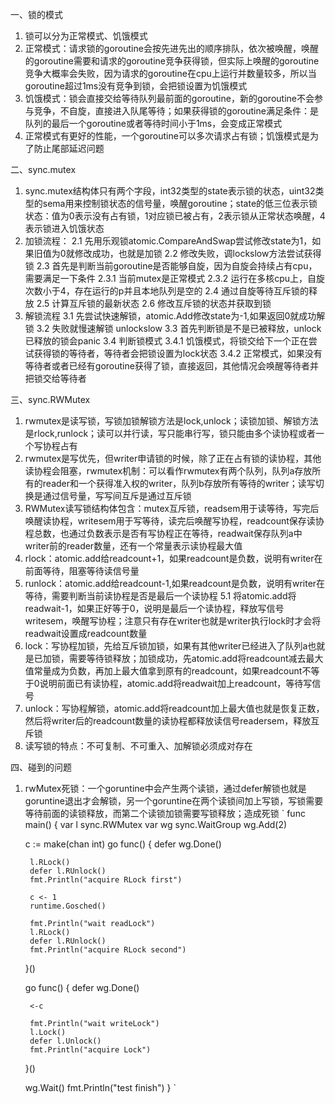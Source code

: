 一、锁的模式
1. 锁可以分为正常模式、饥饿模式
2. 正常模式：请求锁的goroutine会按先进先出的顺序排队，依次被唤醒，唤醒的goroutine需要和请求的goroutine竞争获得锁，但实际上唤醒的goroutine竞争大概率会失败，因为请求的goroutine在cpu上运行并数量较多，所以当goroutine超过1ms没有竞争到锁，会把锁设置为饥饿模式
3. 饥饿模式：锁会直接交给等待队列最前面的goroutine，新的goroutine不会参与竞争，不自旋，直接进入队尾等待；如果获得锁的goroutine满足条件：是队列的最后一个goroutine或者等待时间小于1ms，会变成正常模式
4. 正常模式有更好的性能，一个goroutine可以多次请求占有锁；饥饿模式是为了防止尾部延迟问题

二、sync.mutex
1. sync.mutex结构体只有两个字段，int32类型的state表示锁的状态，uint32类型的sema用来控制锁状态的信号量，唤醒goroutine；state的低三位表示锁状态：值为0表示没有占有锁，1对应锁已被占有，2表示锁从正常状态唤醒，4表示锁进入饥饿状态
2. 加锁流程：
2.1 先用乐观锁atomic.CompareAndSwap尝试修改state为1，如果旧值为0就修改成功，也就是加锁
2.2 修改失败，调lockslow方法尝试获得锁
2.3 首先是判断当前goroutine是否能够自旋，因为自旋会持续占有cpu，需要满足一下条件
2.3.1 当前mutex是正常模式
2.3.2 运行在多核cpu上，自旋次数小于4，存在运行的p并且本地队列是空的
2.4 通过自旋等待互斥锁的释放
2.5 计算互斥锁的最新状态
2.6 修改互斥锁的状态并获取到锁
3. 解锁流程
3.1 先尝试快速解锁，atomic.Add修改state为-1,如果返回0就成功解锁
3.2 失败就慢速解锁 unlockslow
3.3 首先判断锁是不是已被释放，unlock已释放的锁会panic
3.4 判断锁模式
3.4.1 饥饿模式，将锁交给下一个正在尝试获得锁的等待者，等待者会把锁设置为lock状态
3.4.2 正常模式，如果没有等待者或者已经有goroutine获得了锁，直接返回，其他情况会唤醒等待者并把锁交给等待者


三、sync.RWMutex
1. rwmutex是读写锁，写锁加锁解锁方法是lock,unlock；读锁加锁、解锁方法是rlock,runlock；读可以并行读，写只能串行写，锁只能由多个读协程或者一个写协程占有
2. rwmutex是写优先，但writer申请锁的时候，除了正在占有锁的读协程，其他读协程会阻塞，rwmutex机制：可以看作rwmutex有两个队列，队列a存放所有的reader和一个获得准入权的writer，队列b存放所有等待的writer；读写切换是通过信号量，写写间互斥是通过互斥锁
3. RWMutex读写锁结构体包含：mutex互斥锁，readsem用于读等待，写完后唤醒读协程，writesem用于写等待，读完后唤醒写协程，readcount保存读协程总数，也通过负数表示是否有写协程正在等待，readwait保存队列a中writer前的reader数量，还有一个常量表示读协程最大值
4. rlock：atomic.add给readcount+1，如果readcount是负数，说明有writer在前面等待，阻塞等待读信号量
5. runlock：atomic.add给readcount-1,如果readcount是负数，说明有writer在等待，需要判断当前读协程是否是最后一个读协程
5.1 将atomic.add将readwait-1，如果正好等于0，说明是最后一个读协程，释放写信号writesem，唤醒写协程；注意只有存在writer也就是writer执行lock时才会将readwait设置成readcount数量
6. lock：写协程加锁，先给互斥锁加锁，如果有其他writer已经进入了队列a也就是已加锁，需要等待锁释放；加锁成功，先atomic.add将readcount减去最大值常量成为负数，再加上最大值拿到原有的readcount，如果readcount不等于0说明前面已有读协程，atomic.add将readwait加上readcount，等待写信号
7. unlock：写协程解锁，atomic.add将readcount加上最大值也就是恢复正数，然后将writer后的readcount数量的读协程都释放读信号readersem，释放互斥锁
8. 读写锁的特点：不可复制、不可重入、加解锁必须成对存在

四、碰到的问题
1. rwMutex死锁：一个goruntine中会产生两个读锁，通过defer解锁也就是goruntine退出才会解锁，另一个goruntine在两个读锁间加上写锁，写锁需要等待前面的读锁释放，而第二个读锁加锁需要写锁释放；造成死锁
`
func main() {
	var l sync.RWMutex
	var wg sync.WaitGroup
	wg.Add(2)

	c := make(chan int)
	go func() {
		defer wg.Done()

		l.RLock()
		defer l.RUnlock()
		fmt.Println("acquire RLock first")

		c <- 1
		runtime.Gosched()

		fmt.Println("wait readLock")
		l.RLock()
		defer l.RUnlock()
		fmt.Println("acquire RLock second")
	}()

	go func() {
		defer wg.Done()

		<-c

		fmt.Println("wait writeLock")
		l.Lock()
		defer l.Unlock()
		fmt.Println("acquire Lock")
	}()

	wg.Wait()
	fmt.Println("test finish")
}
`